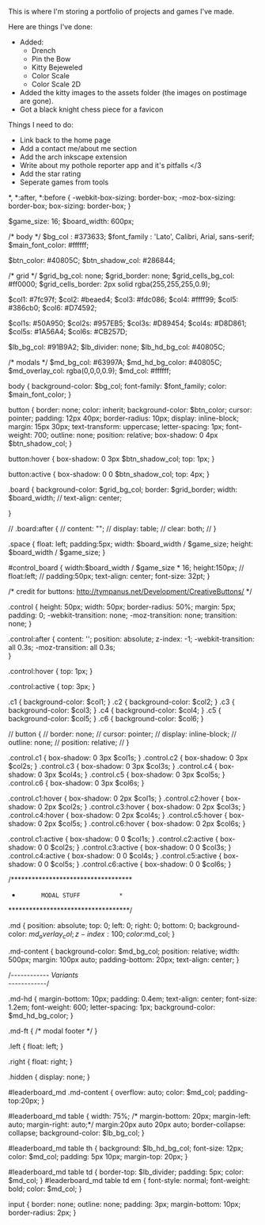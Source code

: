 This is where I'm storing a portfolio of projects and games I've made.

Here are things I've done:

* Added:
	* Drench
	* Pin the Bow
	* Kitty Bejeweled
	* Color Scale
	* Color Scale 2D
* Added the kitty images to the assets folder (the images on postimage are gone).
* Got a black knight chess piece for a favicon

Things I need to do:

* Link back to the home page
* Add a contact me/about me section
* Add the arch inkscape extension
* Write about my pothole reporter app and it's pitfalls </3
* Add the star rating
* Seperate games from tools













*, *:after, *:before {
  -webkit-box-sizing: border-box;
  -moz-box-sizing: border-box;
  box-sizing: border-box;
}

$game_size: 16;
$board_width: 600px;

/* body */
$bg_col : #373633;
$font_family : 'Lato', Calibri, Arial, sans-serif; 
$main_font_color: #ffffff;

$btn_color: #40805C;
$btn_shadow_col: #286844;

/* grid */
$grid_bg_col: none;
$grid_border: none;
$grid_cells_bg_col: #ff0000;
$grid_cells_border: 2px solid rgba(255,255,255,0.9);

$col1: #7fc97f;
$col2: #beaed4;
$col3: #fdc086;
$col4: #ffff99;
$col5: #386cb0;
$col6: #D74592;

$col1s: #50A950;
$col2s: #957EB5;
$col3s: #D89454;
$col4s: #D8D861;
$col5s: #1A56A4;
$col6s: #CB257D;

$lb_bg_col: #91B9A2;
$lb_divider: none;
$lb_hd_bg_col: #40805C;

/* modals */
$md_bg_col: #63997A;
$md_hd_bg_color: #40805C;
$md_overlay_col: rgba(0,0,0,0.9);
$md_col: #ffffff;

body   {
  background-color: $bg_col;
  font-family: $font_family;
  color: $main_font_color;
}

button {
  border: none;
  color: inherit;
  background-color: $btn_color;
  cursor: pointer;
  padding: 12px 40px;
  border-radius: 10px;
  display: inline-block;
  margin: 15px 30px;
  text-transform: uppercase;
  letter-spacing: 1px;
  font-weight: 700;
  outline: none;
  position: relative;
  box-shadow: 0 4px $btn_shadow_col;
}

button:hover {
	box-shadow: 0 3px $btn_shadow_col;
	top: 1px;
}

button:active {
	box-shadow: 0 0 $btn_shadow_col;
	top: 4px;
}

.board  {
  background-color: $grid_bg_col;
  border: $grid_border;
  width: $board_width;
  // text-align: center;
  
}

// .board:after {
//   content: "";
//   display: table;
//   clear: both;
// }

.space {
  float: left;
  padding:5px;
  width: $board_width / $game_size;
  height: $board_width / $game_size;
}

#control_board   {
  width:$board_width / $game_size * 16;
  height:150px;
  // float:left;
  // padding:50px;
  text-align: center;
  font-size: 32pt;
}



/* 
credit for buttons:
http://tympanus.net/Development/CreativeButtons/
*/

.control   {
  height: 50px;
  width: 50px;
  border-radius: 50%;
  margin: 5px;
  padding: 0;
  -webkit-transition: none;
  -moz-transition: none;
  transition: none;
}

.control:after {
	content: '';
	position: absolute;
	z-index: -1;
	-webkit-transition: all 0.3s;
	-moz-transition: all 0.3s;	
}

.control:hover   {
  top: 1px;
}

.control:active {
	top: 3px;
}

.c1   {  background-color: $col1;  }
.c2   {  background-color: $col2;  }
.c3   {  background-color: $col3;  }
.c4   {  background-color: $col4;  }
.c5   {  background-color: $col5;  }
.c6   {  background-color: $col6;  }

// button   {
//   border: none;
//   cursor: pointer;
//   display: inline-block;
//   outline: none;
//   position: relative;
// }

.control.c1  {  box-shadow: 0 3px $col1s;  }
.control.c2  {  box-shadow: 0 3px $col2s;  }
.control.c3  {  box-shadow: 0 3px $col3s;  }
.control.c4  {  box-shadow: 0 3px $col4s;  }
.control.c5  {  box-shadow: 0 3px $col5s;  }
.control.c6  {  box-shadow: 0 3px $col6s;  }

.control.c1:hover  {  box-shadow: 0 2px $col1s;  }
.control.c2:hover  {  box-shadow: 0 2px $col2s;  }
.control.c3:hover  {  box-shadow: 0 2px $col3s;  }
.control.c4:hover  {  box-shadow: 0 2px $col4s;  }
.control.c5:hover  {  box-shadow: 0 2px $col5s;  }
.control.c6:hover  {  box-shadow: 0 2px $col6s;  }

.control.c1:active  {  box-shadow: 0 0 $col1s;  }
.control.c2:active  {  box-shadow: 0 0 $col2s;  }
.control.c3:active  {  box-shadow: 0 0 $col3s;  }
.control.c4:active  {  box-shadow: 0 0 $col4s;  }
.control.c5:active  {  box-shadow: 0 0 $col5s;  }
.control.c6:active  {  box-shadow: 0 0 $col6s;  }



/***********************************
 *           MODAL STUFF           *
 ***********************************/

.md {
  position: absolute;
  top: 0;
  left: 0;
  right: 0;
  bottom: 0;
  background-color: $md_overlay_col;
  z-index: 100;
  color:$md_col;
}

.md-content {
  background-color: $md_bg_col;
  position: relative;
  width: 500px;
  margin: 100px auto;
  padding-bottom: 20px;
  text-align: center;
}

/*------------
    Variants  
  ------------*/

.md-hd {
  margin-bottom: 10px;
  padding: 0.4em;
  text-align: center;
  font-size: 1.2em;
  font-weight: 600;
  letter-spacing: 1px;
  background-color: $md_hd_bg_color;
}

.md-ft {
  /* modal footer */
}

.left   {
  float: left;
}

.right   {
  float: right;
}

.hidden   {
  display: none;
}

#leaderboard_md .md-content {
  overflow: auto;
  color: $md_col;
  padding-top:20px;
}

#leaderboard_md table {
  width: 75%;
/*  margin-bottom: 20px;
  margin-left: auto;
  margin-right: auto;*/
  margin:20px auto 20px auto;
  border-collapse: collapse;
  background-color: $lb_bg_col;
}

#leaderboard_md table th {
  background: $lb_hd_bg_col;
  font-size: 12px;
  color: $md_col;
  padding: 5px 10px;
  margin-top: 20px;
}

#leaderboard_md table td {
  border-top: $lb_divider;
  padding: 5px;
  color: $md_col; 
}
#leaderboard_md table td em {
  font-style: normal;
  font-weight: bold;
  color: $md_col;
}


input {
  border: none;
  outline: none;
  padding: 3px;
  margin-bottom: 10px;
  border-radius: 2px;
}


